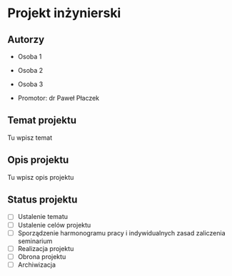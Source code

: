 # Projekt inżynierski

## Autorzy

- Osoba 1
- Osoba 2
- Osoba 3

- Promotor: dr Paweł Płaczek

## Temat projektu

Tu wpisz temat

## Opis projektu

Tu wpisz opis projektu

## Status projektu

- [ ] Ustalenie tematu
- [ ] Ustalenie celów projektu
- [ ] Sporządzenie harmonogramu pracy i indywidualnych zasad zaliczenia seminarium
- [ ] Realizacja projektu
- [ ] Obrona projektu
- [ ] Archiwizacja
